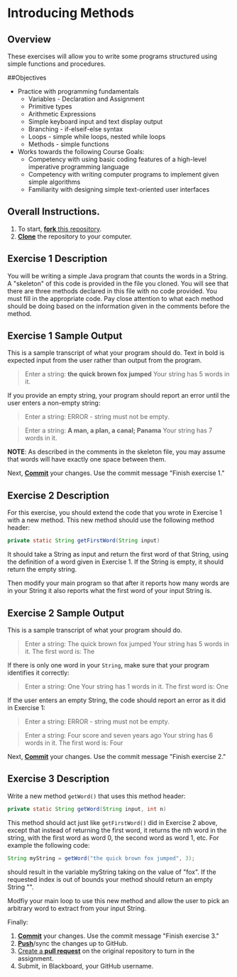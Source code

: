 # Introducing Methods

## Overview
These exercises will allow you to write some programs structured using simple functions and procedures.

##Objectives
- Practice with programming fundamentals
  - Variables - Declaration and Assignment
  - Primitive types
  - Arithmetic Expressions
  - Simple keyboard input and text display output
  - Branching - if-elseif-else syntax
  - Loops - simple while loops, nested while loops
  - Methods - simple functions
- Works towards the following Course Goals:
  - Competency with using basic coding features of a high-level imperative programming language
  - Competency with writing computer programs to implement given simple algorithms
  - Familiarity with designing simple text-oriented user interfaces

## Overall Instructions.
1. To start, [**fork** this repository][forking].
2. [**Clone**][ref-clone] the repository to your computer.
 
## Exercise 1 Description
You will be writing a simple Java program that counts the words in a String. A "skeleton" of this code is provided in the file you cloned.  You will see that there are three methods declared in this file with no code provided.  You must fill in the appropriate code.  Pay close attention to what each method should be doing based on the information given in the comments before the method.

## Exercise 1 Sample Output
This is a sample transcript of what your program should do.  Text in bold is expected input from the user rather than output from the program.

>Enter a string: **the quick brown fox jumped**
>Your string has 5 words in it.

If you provide an empty string, your program should report an error until the user enters a non-empty string:

>Enter a string: 
>ERROR - string must not be empty.

>Enter a string: **A man, a plan, a canal; Panama**
>Your string has 7 words in it.

**NOTE**:  As described in the comments in the skeleton file, you may assume that words will have exactly one space between them.

Next, [**Commit**][ref-commit] your changes. Use the commit message "Finish exercise 1."

## Exercise 2 Description

For this exercise, you should extend the code that you wrote in Exercise 1 with a new method.  This new method should use the following method header:

```java
private static String getFirstWord(String input)
```

It should take a String as input and return the first word of that String, using the definition of a word given in Exercise 1.  If the String is empty, it should return the empty string.

Then modify your main program so that after it reports how many words are in your String it also reports what the first word of your input String is.

## Exercise 2 Sample Output

This is a sample transcript of what your program should do. 

> Enter a string: The quick brown fox jumped
Your string has 5 words in it.
The first word is: The

If there is only one word in your `String`, make sure that your program identifies it correctly:

> Enter a string: One
Your string has 1 words in it.
The first word is: One

If the user enters an empty String, the code should report an error as it did in Exercise 1:

> Enter a string: 
ERROR - string must not be empty.

> Enter a string: Four score and seven years ago
Your string has 6 words in it.
The first word is: Four

Next, [**Commit**][ref-commit] your changes. Use the commit message "Finish exercise 2."

## Exercise 3 Description

Write a new method `getWord()` that uses this method header:

```java
private static String getWord(String input, int n)
```

This method should act just like `getFirstWord()` did in Exercise 2 above, except that instead of returning the first word, it returns the nth word in the string, with the first word as word 0, the second word as word 1, etc. For example the following code:

```java
String myString = getWord("the quick brown fox jumped", 3);
```

should result in the variable myString taking on the value of "fox".  If the requested index is out of bounds your method should return an empty String "".

Modfiy your main loop to use this new method and allow the user to pick an arbitrary word to extract from your input String.

Finally: 
1. [**Commit**][ref-commit] your changes. Use the commit message "Finish exercise 3."
2. [**Push**][ref-push]/sync the changes up to GitHub.
3. [Create a **pull request**][pull-request] on the original repository to turn in the assignment.
4. Submit, in Blackboard, your GitHub username.

<!-- Links -->
[create-repo]: https://help.github.com/articles/create-a-repo
[private-repos]: /guide/private_repos
[add-to-team-action]: https://github.com/education/teachers_pet/#giving-others-access
[teachers-pet]: https://github.com/education/teachers_pet
[help-add-to-team]: https://help.github.com/articles/adding-organization-members-to-a-team
[help-access-control]: https://help.github.com/articles/what-are-the-different-access-permissions#organization-accounts
[forking]: https://guides.github.com/activities/forking/
[ref-clone]: http://gitref.org/creating/#clone
[ref-commit]: http://gitref.org/basic/#commit
[ref-push]: http://gitref.org/remotes/#push
[pull-request]: https://help.github.com/articles/creating-a-pull-request
[raw]: https://raw.githubusercontent.com/education/guide/master/docs/forks.md
